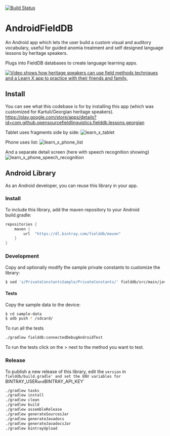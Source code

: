 [![Build Status][travis-image]][travis-url]

# AndroidFieldDB

An Android app which lets the user build a custom visual and auditory vocabulary, useful for guided anomia treatment and self designed language lessons by heritage speakers.

Plugs into FieldDB databases to create language learning apps.

[![Video shows how heritage speakers can use field methods techniques and a Learn X app to practice with their friends and family.](http://img.youtube.com/vi/nULRWUMUc-I/0.jpg)](https://www.youtube.com/watch?v=nULRWUMUc-I)


## Install

You can see what this codebase is for by installing this app (which was customized for Kartuli/Georgian heritage speakers).
https://play.google.com/store/apps/details?id=com.github.opensourcefieldlinguistics.fielddb.lessons.georgian


Tablet uses fragments side by side:
![learn_x_tablet](https://f.cloud.github.com/assets/196199/2483261/6c4e6442-b0fe-11e3-93df-e74309100571.png)

Phone uses list:
![learn_x_phone_list](https://f.cloud.github.com/assets/196199/2483266/7cb070b4-b0fe-11e3-9a42-de24f7e1be3f.png)

And a separate detail screen (here with speech recognition showing)
![learn_x_phone_speech_recognition](https://f.cloud.github.com/assets/196199/2483269/837d01f0-b0fe-11e3-8707-748ab9b02022.png)


## Android Library

As an Android developer, you can reuse this library in your app.

### Install

To include this library, add the maven repository to your Android build.gradle:

```groovy
repositories {
    maven {
        url  "https://dl.bintray.com/fielddb/maven"
    }
}
```


### Development

Copy and optionally modify the sample private constants to customize the library:

```bash
$ sed 's/PrivateConstantsSample/PrivateConstants/' fielddb/src/main/java/com/github/fielddb/PrivateConstantsSample.java >  fielddb/src/main/java/com/github/fielddb/PrivateConstants.java
```


#### Tests

Copy the sample data to the device:

```bash
$ cd sample-data
$ adb push * /sdcard/
```

To run all the tests

```bash
./gradlew fielddb:connectedDebugAndroidTest
```

To run the tests click on the > next to the method you want to test.


### Release

To publish a new release of this library, edit the `version` in `fielddb/build.gradle' and set the ENV variables for `BINTRAY_USER` and `BINTRAY_API_KEY`

```bash
./gradlew tasks
./gradlew install
./gradlew clean
./gradlew build
./gradlew assembleRelease
./gradlew generateSourcesJar
./gradlew generateJavadocs
./gradlew generateJavadocsJar
./gradlew bintrayUpload
```


[travis-url]: https://travis-ci.org/FieldDB/AndroidFieldDB
[travis-image]: https://travis-ci.org/FieldDB/AndroidFieldDB.svg?branch=master
